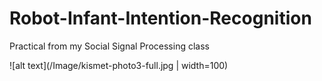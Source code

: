 # Robot-Infant-Intention-Recognition
Practical from my Social Signal Processing class

![alt text](/Image/kismet-photo3-full.jpg | width=100)

